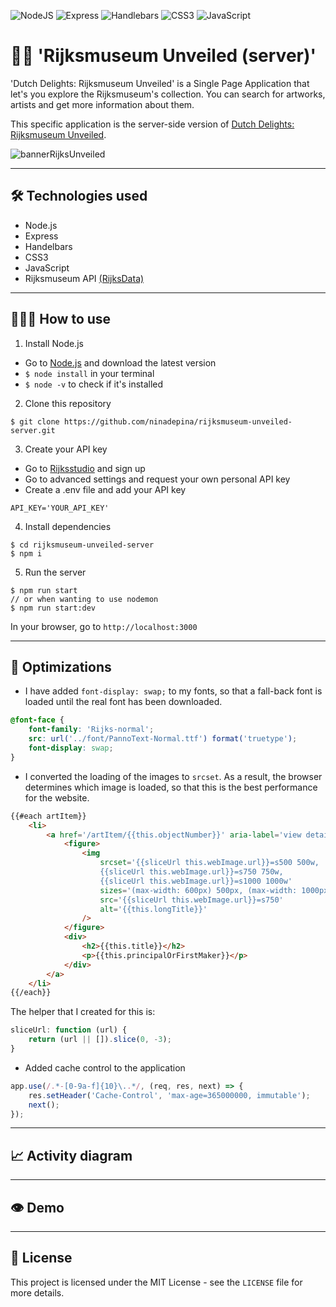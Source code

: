 ![NodeJS](https://img.shields.io/badge/node.js-6DA55F?style=for-the-badge&logo=node.js&logoColor=white) ![Express](https://img.shields.io/badge/Express.js-000000?style=for-the-badge&logo=express&logoColor=white) ![Handlebars](https://img.shields.io/badge/Handlebars.js-f0772b?style=for-the-badge&logo=handlebarsdotjs&logoColor=white) ![CSS3](https://img.shields.io/badge/css3-%231572B6.svg?style=for-the-badge&logo=css3&logoColor=white) ![JavaScript](https://img.shields.io/badge/javascript-%23323330.svg?style=for-the-badge&logo=javascript&logoColor=%23F7DF1E)

# 👋🏼 'Rijksmuseum Unveiled (server)'
'Dutch Delights: Rijksmuseum Unveiled' is a Single Page Application that let's you explore the Rijksmuseum's collection. You can search for artworks, artists and get more information about them.

This specific application is the server-side version of [Dutch Delights: Rijksmuseum Unveiled](https://github.com/ninadepina/rijksmuseum-unveiled).

![bannerRijksUnveiled](https://user-images.githubusercontent.com/89778503/220186555-1a8edc48-35d1-4e9d-ae70-03c9e75730eb.png)

---

## 🛠️ Technologies used
-   Node.js
-   Express
-   Handelbars
-   CSS3
-   JavaScript
-   Rijksmuseum API [(RijksData)](https://data.rijksmuseum.nl/object-metadata/api/)

---

## 👩🏼‍💻 How to use
1. Install Node.js
- Go to [Node.js](https://nodejs.org/en/) and download the latest version
- `$ node install` in your terminal
- `$ node -v` to check if it's installed

2. Clone this repository
```
$ git clone https://github.com/ninadepina/rijksmuseum-unveiled-server.git
```

3. Create your API key
- Go to [Rijksstudio](https://www.rijksmuseum.nl/nl/rijksstudio) and sign up
- Go to advanced settings and request your own personal API key
- Create a .env file and add your API key
```
API_KEY='YOUR_API_KEY'
```

4. Install dependencies
```
$ cd rijksmuseum-unveiled-server
$ npm i
```

5. Run the server
```
$ npm run start
// or when wanting to use nodemon
$ npm run start:dev
```
In your browser, go to `http://localhost:3000`

---

## 💨 Optimizations
- I have added `font-display: swap;` to my fonts, so that a fall-back font is loaded until the real font has been downloaded.
```css
@font-face {
	font-family: 'Rijks-normal';
	src: url('../font/PannoText-Normal.ttf') format('truetype');
	font-display: swap;
}
```

- I converted the loading of the images to `srcset`. As a result, the browser determines which image is loaded, so that this is the best performance for the website.
```html
{{#each artItem}}
	<li>
		<a href='/artItem/{{this.objectNumber}}' aria-label='view details of {{this.title}}'>
			<figure>
				<img
					srcset='{{sliceUrl this.webImage.url}}=s500 500w, 
                    {{sliceUrl this.webImage.url}}=s750 750w, 
                    {{sliceUrl this.webImage.url}}=s1000 1000w'
					sizes='(max-width: 600px) 500px, (max-width: 1000px) 750px, 1000px'
					src='{{sliceUrl this.webImage.url}}=s750'
					alt='{{this.longTitle}}'
				/>
			</figure>
			<div>
				<h2>{{this.title}}</h2>
				<p>{{this.principalOrFirstMaker}}</p>
			</div>
		</a>
	</li>
{{/each}}
```
The helper that I created for this is:
```javascript
sliceUrl: function (url) {
    return (url || []).slice(0, -3);
}
```

- Added cache control to the application
```javascript
app.use(/.*-[0-9a-f]{10}\..*/, (req, res, next) => {
	res.setHeader('Cache-Control', 'max-age=365000000, immutable');
	next();
});
```

---

## 📈 Activity diagram


---

## 👁️ Demo

---

## 📄 License
This project is licensed under the MIT License - see the `LICENSE` file for more details.